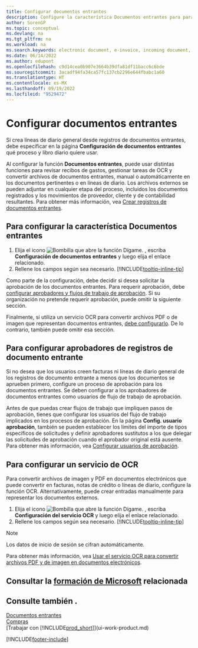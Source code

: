 ```yaml
---
title: Configurar documentos entrantes
description: Configure la característica Documentos entrantes para para crear documentos electrónicos, administrar las tareas de OCR, importar facturas y convertir los archivos de imagen.
author: SorenGP
ms.topic: conceptual
ms.devlang: na
ms.tgt_pltfrm: na
ms.workload: na
ms.search.keywords: electronic document, e-invoice, incoming document, OCR, ecommerce, document exchange, import invoice
ms.date: 06/14/2022
ms.author: edupont
ms.openlocfilehash: c9d14cea0b907e3664b39dfa81df11bacc6c6bde
ms.sourcegitcommit: 3acadf94fa34ca57fc137cb2296e644fbabc1a60
ms.translationtype: HT
ms.contentlocale: es-MX
ms.lasthandoff: 09/19/2022
ms.locfileid: "9529472"
---
```

# <a name="set-up-incoming-documents"></a>Configurar documentos entrantes

Si crea líneas de diario general desde registros de documentos entrantes, debe especificar en la página **Configuración de documentos entrantes** qué proceso y libro diario quiere usar.

Al configurar la función **Documentos entrantes**, puede usar distintas funciones para revisar recibos de gastos, gestionar tareas de OCR y convertir archivos de documentos entrantes, manual o automáticamente en los documentos pertinentes o en líneas de diario. Los archivos externos se pueden adjuntar en cualquier etapa del proceso, incluidos los documentos registrados y los movimientos de proveedor, cliente y de contabilidad resultantes. Para obtener más información, vea [Crear registros de documentos entrantes](across-how-create-income-document-records.md).

## <a name="to-set-up-the-incoming-documents-feature"></a>Para configurar la característica Documentos entrantes

1. Elija el icono ![Bombilla que abre la función Dígame.](media/ui-search/search_small.png "Dígame qué desea hacer") , escriba **Configuración de documentos entrantes** y luego elija el enlace relacionado.
2. Rellene los campos según sea necesario. [!INCLUDE[tooltip-inline-tip](includes/tooltip-inline-tip_md.md)]

Como parte de la configuración, debe decidir si desea solicitar la aprobación de los documentos entrantes. Para requerir aprobación, debe [configurar aprobadores y flujos de trabajo de aprobación](#to-set-up-approvers-of-incoming-document-records). Si su organización no pretende requerir aprobación, puede omitir la siguiente sección.

Finalmente, si utiliza un servicio OCR para convertir archivos PDF o de imagen que representan documentos entrantes, [debe configurarlo](#to-set-up-an-ocr-service). De lo contrario, también puede omitir esa sección.

## <a name="to-set-up-approvers-of-incoming-document-records"></a>Para configurar aprobadores de registros de documento entrante

Si no desea que los usuarios creen facturas ni líneas de diario general de los registros de documento entrante a menos que los documentos se aprueben primero, configure un proceso de aprobación para los documentos entrantes. Se deben configurar a los aprobadores de documentos entrantes como usuarios de flujo de trabajo de aprobación.

Antes de que puedas crear flujos de trabajo que impliquen pasos de aprobación, tienes que configurar los usuarios del flujo de trabajo implicados en los procesos de aprobación. En la página **Config. usuario aprobación**, también se pueden establecer los límites del importe de tipos específicos de solicitudes y definir aprobadores sustitutos a los que delegar las solicitudes de aprobación cuando el aprobador original está ausente. Para obtener más información, vea [Configurar usuarios de aprobación](across-how-to-set-up-approval-users.md).

## <a name="to-set-up-an-ocr-service"></a>Para configurar un servicio de OCR

Para convertir archivos de imagen y PDF en documentos electrónicos que puede convertir en facturas, notas de crédito o líneas de diario, configure la función OCR. Alternativamente, puede crear entradas manualmente para representar los documentos externos.

1. Elija el icono ![Bombilla que abre la función Dígame.](media/ui-search/search_small.png "Dígame qué desea hacer") , escriba **Configuración del servicio OCR** y luego elija el enlace relacionado.
2. Rellene los campos según sea necesario. [!INCLUDE[tooltip-inline-tip](includes/tooltip-inline-tip_md.md)]

> [!NOTE]  
> Los datos de inicio de sesión se cifran automáticamente.

Para obtener más información, vea [Usar el servicio OCR para convertir archivos PDF y de imagen en documentos electrónicos](across-how-use-ocr-pdf-images-files.md).  

## <a name="see-related-microsoft-training"></a>Consultar la [formación de Microsoft](/training/modules/incoming-documents-dynamics-365-business-central/) relacionada

## <a name="see-also"></a>Consulte también .

[Documentos entrantes](across-income-documents.md)  
[Compras](purchasing-manage-purchasing.md)  
[Trabajar con [!INCLUDE[prod_short](includes/prod_short.md)]](ui-work-product.md)


[!INCLUDE[footer-include](includes/footer-banner.md)]
